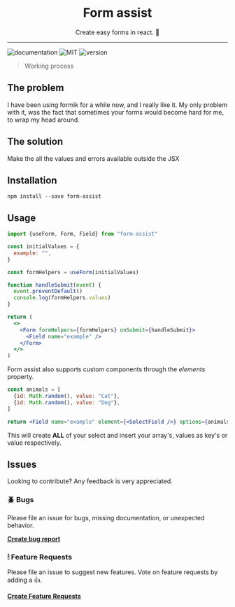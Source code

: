 <div align="center">
<h1>Form assist</h1>

<p>Create easy forms in react. 🎉</p>
</div>

---

![documentation](https://img.shields.io/badge/documentation-yes-brightgreen.svg)
![MIT](https://img.shields.io/npm/v/form-assist)
![version](https://img.shields.io/github/license/tobias-z/form-assist)

> Working process

## The problem

I have been using formik for a while now, and I really like it. My only problem
with it, was the fact that sometimes your forms would become hard for me, to
wrap my head around.

## The solution

Make the all the values and errors available outside the JSX

## Installation

```
npm install --save form-assist
```

## Usage

```jsx
import {useForm, Form, Field} from "form-assist"

const initialValues = {
  example: "",
}

const formHelpers = useForm(initialValues)

function handleSubmit(event) {
  event.preventDefault()
  console.log(formHelpers.values)
}

return (
  <>
    <Form formHelpers={formHelpers} onSubmit={handleSubmit}>
      <Field name="example" />
    </Form>
  </>
)
```

Form assist also supports custom components through the _elements_ property.

```jsx
const animals = [
  {id: Math.random(), value: "Cat"},
  {id: Math.random(), value: "Dog"},
]

return <Field name="example" element={<SelectField />} options={animals} />
```

This will create **ALL** of your select and insert your array's, values as key's
or value respectively.

## Issues

Looking to contribute? Any feedback is very appreciated.

### 🪲 Bugs

Please file an issue for bugs, missing documentation, or unexpected behavior.

[**Create bug report**](https://github.com/tobias-z/form-assist/issues/new?assignees=&labels=&template=bug_report.md&title=)

### 🕯 Feature Requests

Please file an issue to suggest new features. Vote on feature requests by adding
a 👍.

[**Create Feature Requests**](https://github.com/tobias-z/form-assist/issues/new?assignees=&labels=&template=feature_request.md&title=)
